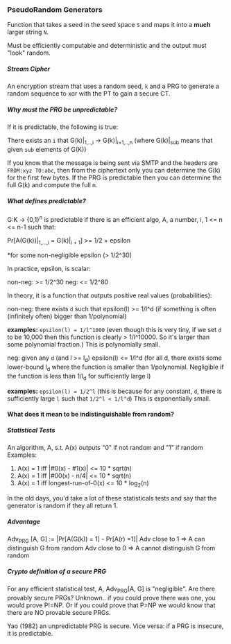 ### PseudoRandom Generators

Function that takes a seed in the seed space `S` and maps it into
a __much__ larger string `N`.

Must be efficiently computable and deterministic and the output must "look"
random.

##### Stream Cipher
An encryption stream that uses a random seed, `k` and a PRG to generate a random
sequence to xor with the PT to gain a secure CT.

##### Why must the PRG be unpredictable?

If it is predictable, the following is true:

There exists an `i` that G(k)|<sub>1,..,i</sub> -> G(k)|<sub>i+1,..,n</sub>
(where G(k)|<sub>sub</sub> means that given `sub` elements of G(K))

If you know that the message is being sent via SMTP and the headers are
`FROM:xyz TO:abc`, then from the ciphertext only you can determine the G(k) for
the first few bytes. If the PRG is predictable then you can determine the full
G(k) and compute the full `m`.

##### What defines predictable?
G:K -> {0,1}<sup>n</sup> is predictable if there is an efficient algo, A, a
number, i, 1 <= n <= n-1 such that:

Pr[A(G(k))|<sub>1,...,i</sub> = G(k)|<sub>i + 1</sub>] >= 1/2 + epsilon

\*for some non-negligible epsilon (> 1/2^30)

In practice, epsilon, is scalar:

non-neg: >= 1/2^30
neg: <= 1/2^80

In theory, it is a function that outputs positive real values (probabilities):

non-neg: there exists `d` such that epsilon(l) >= 1/l^d
(if something is often (infinitely often) bigger than 1/polynomial)

__examples:__
`epsilon(l) = 1/l^1000` (even though this is very tiny, if we set `d` to be
10,000 then this function is clearly > 1/l^10000. So it's larger than some
polynomial fraction.) This is polynomially small.

neg: given any `d` (and l >= l<sub>d</sub>) epsilon(l) <= 1/l^d
(for all d, there exists some lower-bound l<sub>d</sub> where the function is
smaller than 1/polynomial. Negligible if the function is less than
1/l<sub>d</sub> for sufficiently large l)

__examples:__
`epsilon(l) = 1/2^l` (this is because for any constant, `d`, there is
sufficiently large `l` such that `1/2^l < 1/l^d`) This is exponentially small.

#### What does it mean to be indistinguishable from random?

##### Statistical Tests
An algorithm, A, s.t. A(x) outputs "0" if not random and "1" if random
Examples:
1. A(x) = 1 iff |#0(x) - #1(x)| <= 10 * sqrt(n)
2. A(x) = 1 iff |#00(x) - n/4| <= 10 * sqrt(n)
3. A(x) = 1 iff longest-run-of-0(x) <= 10 * log<sub>2</sub>(n)

In the old days, you'd take a lot of these statisticals tests and say that the
generator is random if they all return 1.

##### Advantage
Adv<sub>PRG</sub> [A, G] := |Pr[A(G(k)) = 1] - Pr[A(r) =1]|
Adv close to 1 => A can distinguish G from random
Adv close to 0 => A cannot distinguish G from random

##### Crypto definition of a secure PRG
For any efficient statistical test, A, Adv<sub>PRG</sub>[A, G] is "negligible".
Are there provably secure PRGs? Unknown.. if you could prove there was one, you
would prove P!=NP. Or if you could prove that P=NP we would know that there are
NO provable secure PRGs.

Yao (1982) an unpredictable PRG is secure. Vice versa: if a PRG is insecure, it
is predictable.




